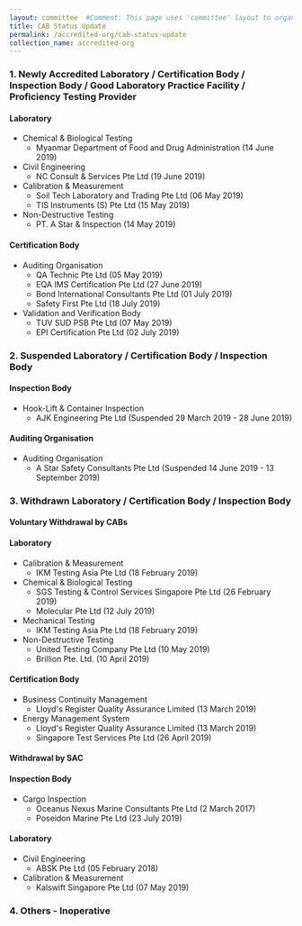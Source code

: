 ```yaml
---
layout: committee  #Comment: This page uses 'committee' layout to organise the content below. Switch to 'leftnav-page-content' if you want the content to be displayed as written below.
title: CAB Status Update
permalink: /accredited-org/cab-status-update
collection_name: accredited-org
---
```


### 1. Newly Accredited Laboratory / Certification Body / Inspection Body / Good Laboratory Practice Facility / Proficiency Testing Provider 

#### Laboratory

* Chemical & Biological Testing
  * Myanmar Department of Food and Drug Administration (14 June 2019)
* Civil Engineering 
  * NC Consult & Services Pte Ltd (19 June 2019) 
* Calibration & Measurement
  * Soil Tech Laboratory and Trading Pte Ltd (06 May 2019)
  * TIS Instruments (S) Pte Ltd (15 May 2019)
* Non-Destructive Testing
  * PT. A Star & Inspection (14 May 2019)

#### Certification Body    

* Auditing Organisation 
  * QA Technic Pte Ltd (05 May 2019)
  * EQA IMS Certification Pte Ltd (27 June 2019)
  * Bond International Consultants Pte Ltd (01 July 2019)
  * Safety First Pte Ltd (18 July 2019)
* Validation and Verification Body 
  * TUV SUD PSB Pte Ltd (07 May 2019)
  * EPI Certification Pte Ltd (02 July 2019)

    
### 2. Suspended Laboratory / Certification Body / Inspection Body 

#### Inspection Body
* Hook-Lift & Container Inspection 
  * AJK Engineering Pte Ltd (Suspended 29 March 2019 - 28 June 2019)
  
#### Auditing Organisation
* Auditing Organisation 
  * A Star Safety Consultants Pte Ltd (Suspended 14 June 2019 - 13 September 2019)

### 3. Withdrawn Laboratory / Certification Body / Inspection Body 

#### **Voluntary Withdrawal by CABs**

#### Laboratory

* Calibration & Measurement
  * IKM Testing Asia Pte Ltd (18 February 2019)
* Chemical & Biological Testing
  * SGS Testing & Control Services Singapore Pte Ltd (26 February 2019)
  * Molecular Pte Ltd (12 July 2019)
* Mechanical Testing
  * IKM Testing Asia Pte Ltd (18 February 2019)
* Non-Destructive Testing
  * United Testing Company Pte Ltd (10 May 2019)
  * Brillion Pte. Ltd. (10 April 2019)

#### Certification Body
* Business Continuity Management
  * Lloyd's Register Quality Assurance Limited (13 March 2019)  
* Energy Management System
  * Lloyd's Register Quality Assurance Limited (13 March 2019)
  * Singapore Test Services Pte Ltd (26 April 2019)
        
#### **Withdrawal by SAC**

#### Inspection Body

* Cargo Inspection
  * Oceanus Nexus Marine Consultants Pte Ltd (2 March 2017)
  * Poseidon Marine Pte Ltd (23 July 2019)

#### Laboratory

* Civil Engineering
  * ABSK Pte Ltd (05 February 2018)
* Calibration & Measurement 
  * Kalswift Singapore Pte Ltd (07 May 2019)

### 4. Others - Inoperative
 
